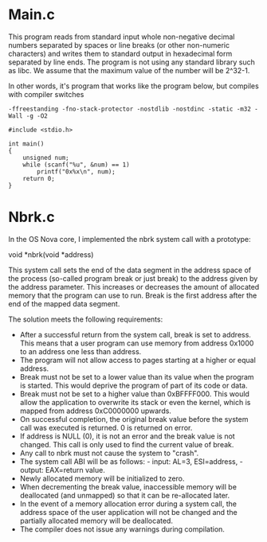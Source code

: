 # Main.c
This program reads from standard input whole non-negative decimal numbers separated by spaces or line breaks (or other non-numeric characters) and writes them to standard output 
in hexadecimal form separated by line ends. The program is not using any standard library such as libc. We assume that the maximum value of the number will be 2^32-1.

In other words, it's program that works like the program below, but compiles with compiler switches
```
-ffreestanding -fno-stack-protector -nostdlib -nostdinc -static -m32 -Wall -g -O2
```
```
#include <stdio.h>

int main()
{
    unsigned num;
    while (scanf("%u", &num) == 1)
        printf("0x%x\n", num);
    return 0;
}
```
# Nbrk.c

In the OS Nova core, I implemented the nbrk system call with a prototype:

void *nbrk(void *address)

This system call sets the end of the data segment in the address space of the process (so-called program break or just break) to the address given by the address parameter. 
This increases or decreases the amount of allocated memory that the program can use to run. Break is the first address after the end of the mapped data segment.

The solution meets the following requirements:
* After a successful return from the system call, break is set to address. This means that a user program can use memory from address 0x1000 to an address one less than address.
* The program will not allow access to pages starting at a higher or equal address.
* Break must not be set to a lower value than its value when the program is started. This would deprive the program of part of its code or data.
* Break must not be set to a higher value than 0xBFFFF000. This would allow the application to overwrite its stack or even the kernel, which is mapped from address 0xC0000000 upwards.
* On successful completion, the original break value before the system call was executed is returned. 0 is returned on error.
* If address is NULL (0), it is not an error and the break value is not changed. This call is only used to find the current value of break.
* Any call to nbrk must not cause the system to "crash".
* The system call ABI will be as follows:
        - input: AL=3, ESI=address,
        - output: EAX=return value.
* Newly allocated memory will be initialized to zero.
* When decrementing the break value, inaccessible memory will be deallocated (and unmapped) so that it can be re-allocated later.
* In the event of a memory allocation error during a system call, the address space of the user application will not be changed and the partially allocated memory will be deallocated.
* The compiler does not issue any warnings during compilation.
